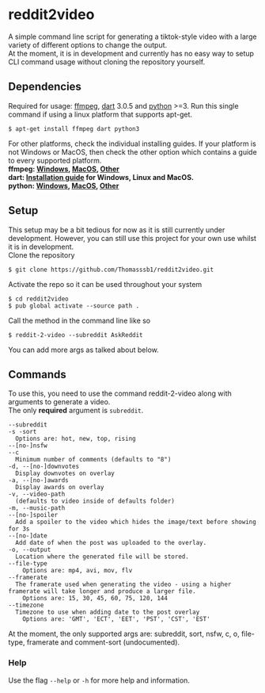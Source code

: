 # reddit2video
A simple command line script for generating a tiktok-style video with a large variety of different options to change the output. <br>
At the moment, it is in development and currently has no easy way to setup CLI command usage without cloning the repository yourself.

## Dependencies
Required for usage: [ffmpeg](https://ffmpeg.org/about.html), [dart](https://dart.dev/) 3.0.5 and [python](https://www.python.org/) >=3.
Run this single command if using a linux platform that supports apt-get.
```
$ apt-get install ffmpeg dart python3
```
For other platforms, check the individual installing guides. If your platform is not Windows or MacOS, then check the other option which contains a guide to every supported platform.<br>
<b>ffmpeg: [Windows](https://www.gyan.dev/ffmpeg/builds/), [MacOS](https://evermeet.cx/ffmpeg/), [Other](https://ffmpeg.org/download.html)<br>
dart: [Installation guide](https://dart.dev/get-dart#install) for Windows, Linux and MacOS.<br>
python: [Windows](https://www.python.org/downloads/windows/), [MacOS](https://www.python.org/downloads/macos/), [Other](https://www.python.org/download/other/)
</b>

## Setup
This setup may be a bit tedious for now as it is still currently under development. However, you can still use this project for your own use whilst it is in development. <br>
Clone the repository
``` 
$ git clone https://github.com/Thomasssb1/reddit2video.git
```
Activate the repo so it can be used throughout your system
```
$ cd reddit2video
$ pub global activate --source path .
```
Call the method in the command line like so
```
$ reddit-2-video --subreddit AskReddit
```
You can add more args as talked about below.

## Commands
To use this, you need to use the command reddit-2-video along with arguments to generate a video. <br>
The only **required** argument is `subreddit`.
<br>
```
--subreddit 
-s -sort 
  Options are: hot, new, top, rising
--[no-]nsfw
--c 
  Minimum number of comments (defaults to "8")
-d, --[no-]downvotes 
  Display downvotes on overlay
-a, --[no-]awards 
  Display awards on overlay
-v, --video-path 
  (defaults to video inside of defaults folder)
-m, --music-path        
--[no-]spoiler 
  Add a spoiler to the video which hides the image/text before showing for 3s
--[no-]date  
  Add date of when the post was uploaded to the overlay.
-o, --output 
  Location where the generated file will be stored.
--file-type 
    Options are: mp4, avi, mov, flv
--framerate 
  The framerate used when generating the video - using a higher framerate will take longer and produce a larger file. 
    Options are: 15, 30, 45, 60, 75, 120, 144
--timezone 
  Timezone to use when adding date to the post overlay 
    Options are: 'GMT', 'ECT', 'EET', 'PST', 'CST', 'EST'
```
At the moment, the only supported args are:
subreddit, sort, nsfw, c, o, file-type, framerate and comment-sort (undocumented).
### Help
Use the flag `--help` or `-h` for more help and information.
